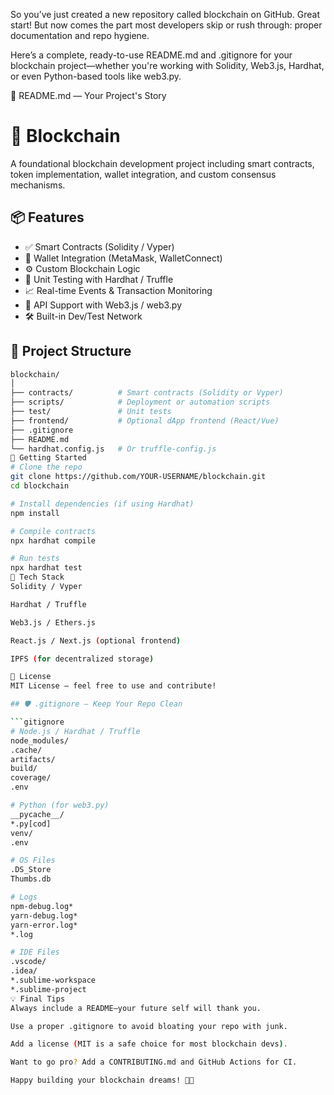 So you’ve just created a new repository called blockchain on GitHub. Great start! But now comes the part most developers skip or rush through: proper documentation and repo hygiene.

Here’s a complete, ready-to-use README.md and .gitignore for your blockchain project—whether you're working with Solidity, Web3.js, Hardhat, or even Python-based tools like web3.py.

📘 README.md — Your Project's Story
# 🚀 Blockchain

A foundational blockchain development project including smart contracts, token implementation, wallet integration, and custom consensus mechanisms.

## 📦 Features

- ✅ Smart Contracts (Solidity / Vyper)
- 🔐 Wallet Integration (MetaMask, WalletConnect)
- ⚙️ Custom Blockchain Logic
- 🧪 Unit Testing with Hardhat / Truffle
- 📈 Real-time Events & Transaction Monitoring
- 📡 API Support with Web3.js / web3.py
- 🛠 Built-in Dev/Test Network

## 📁 Project Structure

```bash
blockchain/
│
├── contracts/          # Smart contracts (Solidity or Vyper)
├── scripts/            # Deployment or automation scripts
├── test/               # Unit tests
├── frontend/           # Optional dApp frontend (React/Vue)
├── .gitignore
├── README.md
└── hardhat.config.js   # Or truffle-config.js
🚀 Getting Started
# Clone the repo
git clone https://github.com/YOUR-USERNAME/blockchain.git
cd blockchain

# Install dependencies (if using Hardhat)
npm install

# Compile contracts
npx hardhat compile

# Run tests
npx hardhat test
🧠 Tech Stack
Solidity / Vyper

Hardhat / Truffle

Web3.js / Ethers.js

React.js / Next.js (optional frontend)

IPFS (for decentralized storage)

📄 License
MIT License — feel free to use and contribute!

## 🛡️ .gitignore — Keep Your Repo Clean

```gitignore
# Node.js / Hardhat / Truffle
node_modules/
.cache/
artifacts/
build/
coverage/
.env

# Python (for web3.py)
__pycache__/
*.py[cod]
venv/
.env

# OS Files
.DS_Store
Thumbs.db

# Logs
npm-debug.log*
yarn-debug.log*
yarn-error.log*
*.log

# IDE Files
.vscode/
.idea/
*.sublime-workspace
*.sublime-project
💡 Final Tips
Always include a README—your future self will thank you.

Use a proper .gitignore to avoid bloating your repo with junk.

Add a license (MIT is a safe choice for most blockchain devs).

Want to go pro? Add a CONTRIBUTING.md and GitHub Actions for CI.

Happy building your blockchain dreams! 🔗✨

